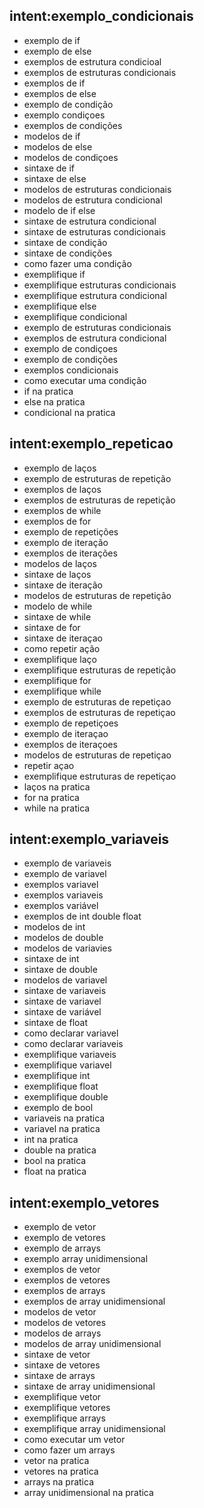 ## intent:exemplo_condicionais
- exemplo de if
- exemplo de else
- exemplos de estrutura condicioal
- exemplos de estruturas condicionais
- exemplos de if
- exemplos de else
- exemplo de condição
- exemplo condiçoes
- exemplos de condições
- modelos de if
- modelos de else
- modelos de condiçoes
- sintaxe de if
- sintaxe de else
- modelos de estruturas condicionais
- modelos de estrutura condicional
- modelo de if else
- sintaxe de estrutura condicional
- sintaxe de estruturas condicionais
- sintaxe de condição
- sintaxe de condições
- como fazer uma condição
- exemplifique if
- exemplifique estruturas condicionais
- exemplifique estrutura condicional
- exemplifique else
- exemplifique condicional
- exemplo de estruturas condicionais
- exemplos de estrutura condicional
- exemplo de condiçoes
- exemplo de condições
- exemplos condicionais
- como executar uma condição
- if na pratica
- else na pratica
- condicional na pratica

## intent:exemplo_repeticao
- exemplo de laços
- exemplo de estruturas de repetição
- exemplos de laços
- exemplos de estruturas de repetição
- exemplos de while
- exemplos de for
- exemplo de repetições
- exemplo de iteração
- exemplos de iterações
- modelos de laços
- sintaxe de laços
- sintaxe de iteração
- modelos de estruturas de repetição
- modelo de while
- sintaxe de while
- sintaxe de for
- sintaxe de iteraçao
- como repetir ação
- exemplifique laço
- exemplifique estruturas de repetição
- exemplifique for
- exemplifique while
- exemplo de estruturas de repetiçao
- exemplos de estruturas de repetiçao
- exemplo de repetiçoes
- exemplo de iteraçao
- exemplos de iteraçoes
- modelos de estruturas de repetiçao
- repetir açao
- exemplifique estruturas de repetiçao
- laços na pratica
- for na pratica
- while na pratica

## intent:exemplo_variaveis
- exemplo de variaveis
- exemplo de variavel
- exemplos variavel
- exemplos variaveis
- exemplos variável
- exemplos de int double float
- modelos de int
- modelos de double
- modelos de variavies
- sintaxe de int
- sintaxe de double
- modelos de variavel
- sintaxe de variaveis
- sintaxe de variavel
- sintaxe de variável
- sintaxe de float
- como declarar variavel
- como declarar variaveis
- exemplifique variaveis
- exemplifique variavel
- exemplifique int
- exemplifique float
- exemplifique double
- exemplo de bool
- variaveis na pratica
- variavel na pratica
- int na pratica
- double na pratica
- bool na pratica
- float na pratica

## intent:exemplo_vetores
- exemplo de vetor
- exemplo de vetores
- exemplo de arrays
- exemplo array unidimensional
- exemplos de vetor
- exemplos de vetores
- exemplos de arrays
- exemplos de array unidimensional
- modelos de vetor
- modelos de vetores
- modelos de arrays
- modelos de array unidimensional
- sintaxe de vetor
- sintaxe de vetores
- sintaxe de arrays
- sintaxe de array unidimensional
- exemplifique vetor
- exemplifique vetores
- exemplifique arrays
- exemplifique array unidimensional
- como executar um vetor
- como fazer um arrays
- vetor na pratica
- vetores na pratica
- arrays na pratica
- array unidimensional na pratica
